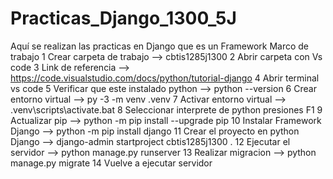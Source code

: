 # Practicas_Django_1300_5J
Aquí se realizan las practicas en Django que es un Framework Marco de trabajo
1 Crear carpeta de trabajo --> cbtis1285j1300
2 Abrir carpeta con Vs code
3 Link de referencia --> https://code.visualstudio.com/docs/python/tutorial-django
4 Abrir terminal vs code
5 Verificar que este instalado python --> python --version
6 Crear entorno virtual --> py -3 -m venv .venv
7 Activar entorno virtual --> .venv\scripts\activate.bat
8 Seleccionar interprete de python  presiones F1
9 Actualizar pip --> python -m pip install --upgrade pip
10 Instalar Framework Django --> python -m pip install django
11 Crear el proyecto en python Django --> django-admin startproject cbtis1285j1300 .
12 Ejecutar el servidor --> python manage.py runserver
13 Realizar migracion --> python manage.py migrate
14 Vuelve a ejecutar servidor
